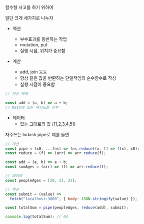함수형 사고를 하기 위하여

일단 크게 세가지로 나누자

- 액션

  - 부수효과를 동반하는 작업
  - mutation, put
  - 실행 시점, 위치가 중요함

- 계산
  - add, join 등등
  - 항상 같은 값을 반환하는 단일책임의 순수함수로 작성
  - 실행 시점이 중요함

```js
// 계산 예제

const add = (a, b) => a + b;
// Math에 있는 메서드들 전부
```

- 데이터
  - 있는 그대로의 값 ([1,2,3,4,5])

자주쓰는 lodash pipe로 예를 들면

```js
// 계산
const pipe = (x0, ...fns) => fns.reduce((x, f) => f(x), x0);
const reduce = (f) => (arr) => arr.reduce(f);

const add = (a, b) => a + b;
const sumAges = (arr) => (f) => arr.reduce(f);

// 데이터
const peopleAges = [20, 21, 22];

// 액션
const submit = (value) =>
  fetch("localhost:3000", { body: JSON.stringify(value) });

const totalSum = pipe(peopleAges, reduce(add), submit);

console.log(totalSum); // 64
```
